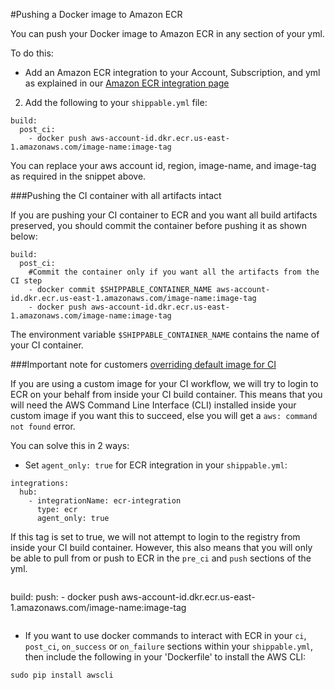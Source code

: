 #Pushing a Docker image to Amazon ECR

You can push your Docker image to Amazon ECR in any section of your yml.  

To do this:

* Add an Amazon ECR integration to your Account, Subscription, and yml as explained in our [Amazon ECR integration page](../../../../../integrations/imageRegistries/ecr/)

2. Add the following to your `shippable.yml` file:

```
build:
  post_ci:
    - docker push aws-account-id.dkr.ecr.us-east-1.amazonaws.com/image-name:image-tag
```

You can replace your aws account id, region, image-name, and image-tag as required in the snippet above.

###Pushing the CI container with all artifacts intact

If you are pushing your CI container to ECR and you want all build artifacts preserved, you should commit the container before pushing it as shown below:

```
build:
  post_ci:
    #Commit the container only if you want all the artifacts from the CI step
    - docker commit $SHIPPABLE_CONTAINER_NAME aws-account-id.dkr.ecr.us-east-1.amazonaws.com/image-name:image-tag
    - docker push aws-account-id.dkr.ecr.us-east-1.amazonaws.com/image-name:image-tag

```

The environment variable `$SHIPPABLE_CONTAINER_NAME` contains the name of your CI container.


###Important note for customers [overriding default image for CI](../../../../../ci/shippableyml.md#pre-ci-boot)

If you are using a custom image for your CI workflow, we will try to login to ECR on your behalf from inside your CI build container. This means that you will need the AWS Command Line Interface (CLI) installed inside your custom image if you want this to succeed, else you will get a `aws: command not found` error.

You can solve this in 2 ways:

* Set `agent_only: true` for ECR integration in your `shippable.yml`:

```
integrations:
  hub:
    - integrationName: ecr-integration
      type: ecr
      agent_only: true

```

If this tag is set to true, we will not attempt to login to the registry from inside your CI build container. However, this also means that you will only be able to pull from or push to ECR in the `pre_ci` and `push` sections of the yml.

```
```
build:
  push:
    - docker push aws-account-id.dkr.ecr.us-east-1.amazonaws.com/image-name:image-tag
```

```

* If you want to use docker commands to interact with ECR in your `ci`, `post_ci`, `on_success` or `on_failure` sections within your `shippable.yml`, then include the following in your 'Dockerfile' to install the AWS CLI:

```
sudo pip install awscli

```
